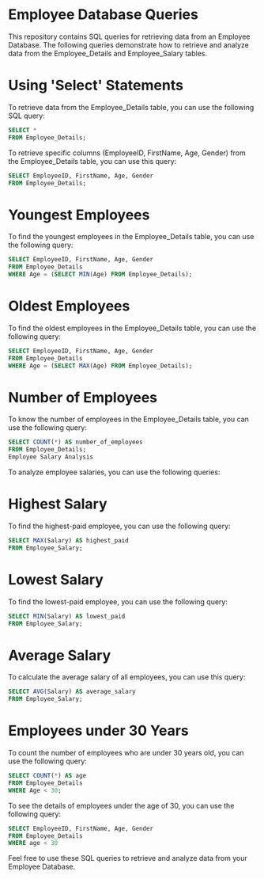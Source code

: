 # Employee Database Queries
This repository contains SQL queries for retrieving data from an Employee Database. The following queries demonstrate how to retrieve and analyze data from the Employee_Details and Employee_Salary tables.

# Using 'Select' Statements
To retrieve data from the Employee_Details table, you can use the following SQL query:

```sql
SELECT *
FROM Employee_Details;
```

To retrieve specific columns (EmployeeID, FirstName, Age, Gender) from the Employee_Details table, you can use this query:

```sql
SELECT EmployeeID, FirstName, Age, Gender
FROM Employee_Details;
```

# Youngest Employees
To find the youngest employees in the Employee_Details table, you can use the following query:

```sql
SELECT EmployeeID, FirstName, Age, Gender
FROM Employee_Details
WHERE Age = (SELECT MIN(Age) FROM Employee_Details);
```

# Oldest Employees
To find the oldest employees in the Employee_Details table, you can use the following query:

```sql
SELECT EmployeeID, FirstName, Age, Gender
FROM Employee_Details
WHERE Age = (SELECT MAX(Age) FROM Employee_Details);
```

# Number of Employees
To know the number of employees in the Employee_Details table, you can use the following query:

```sql
SELECT COUNT(*) AS number_of_employees
FROM Employee_Details;
Employee Salary Analysis
```

To analyze employee salaries, you can use the following queries:

# Highest Salary
To find the highest-paid employee, you can use the following query:

```sql
SELECT MAX(Salary) AS highest_paid
FROM Employee_Salary;
```

# Lowest Salary
To find the lowest-paid employee, you can use the following query:

```sql
SELECT MIN(Salary) AS lowest_paid
FROM Employee_Salary;
```
# Average Salary
To calculate the average salary of all employees, you can use this query:

```sql
SELECT AVG(Salary) AS average_salary
FROM Employee_Salary;
```

# Employees under 30 Years
To count the number of employees who are under 30 years old, you can use the following query:

```sql
SELECT COUNT(*) AS age
FROM Employee_Details
WHERE Age < 30;
```
To see the details of employees under the age of 30, you can use the following query:
```sql
SELECT EmployeeID, FirstName, Age, Gender
FROM Employee_Details
WHERE age < 30
```
Feel free to use these SQL queries to retrieve and analyze data from your Employee Database.
